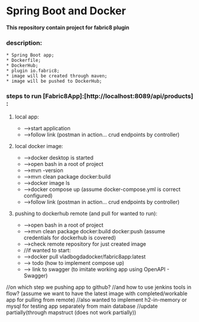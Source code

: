 # Spring Boot and Docker
**This repository contain project for fabric8 plugin**
### description:
    * Spring Boot app;
    * Dockerfile;
    * DockerHub;
    * plugin io.fabric8;
    * image will be created through maven;
    * image will be pushed to DockerHub;

### steps to  run [Fabric8App]:[http://localhost:8089/api/products] :
1. local app: 
    * -->start application
    * -->follow link (postman in action... crud endpoints by controller)

2. local docker image: 
   * -->docker desktop is started 
   * -->open bash in a root of project
   * -->mvn -version
   * -->mvn clean package docker:build
   * -->docker image ls
   * -->docker compose up (assume docker-compose.yml is correct configured)
   * -->follow link (postman in action... crud endpoints by controller)

3. pushing to dockerhub remote (and pull for wanted to run):
   * -->open bash in a root of project
   * -->mvn clean package docker:build docker:push (assume credentials for dockerhub is covered)
   * -->check remote repository for just created image 
   * //if wanted to start: 
   * -->docker pull vladbogdadocker/fabric8app:latest
   * --> todo (how to implement compose up)
   * --> link to swagger (to imitate working app using OpenAPI - Swagger)


//on which step we pushing app to github?
//and how to use jenkins tools in flow? (assume we want to have the latest image with completed/workable app for pulling from remote)
//also wanted to implement h2-in-memory or mysql for testing app separately from main database 
//update partially(through mapstruct (does not work partially))


